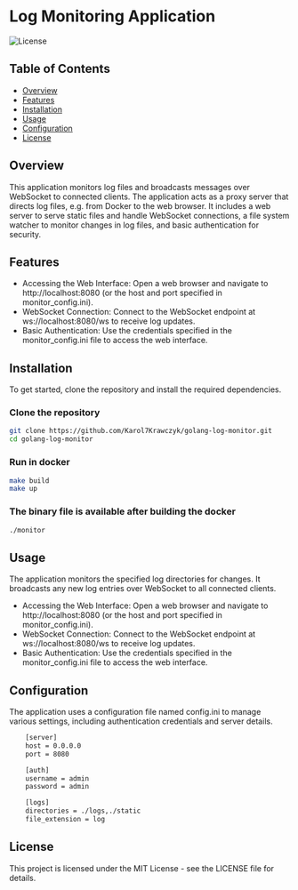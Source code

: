 # Log Monitoring Application

![License](https://img.shields.io/badge/license-MIT-blue.svg)


## Table of Contents
- [Overview](#overview)
- [Features](#features)
- [Installation](#installation)
- [Usage](#usage)
- [Configuration](#configuration-file)
- [License](#license)

## Overview
This application monitors log files and broadcasts messages over WebSocket to connected clients. The application acts as a proxy server that directs log files, e.g. from Docker to the web browser. It includes a web server to serve static files and handle WebSocket connections, a file system watcher to monitor changes in log files, and basic authentication for security.

## Features
- Accessing the Web Interface: Open a web browser and navigate to http://localhost:8080 (or the host and port specified in monitor_config.ini).
- WebSocket Connection: Connect to the WebSocket endpoint at ws://localhost:8080/ws to receive log updates.
- Basic Authentication: Use the credentials specified in the monitor_config.ini file to access the web interface.

## Installation
To get started, clone the repository and install the required dependencies.


### Clone the repository
```bash
git clone https://github.com/Karol7Krawczyk/golang-log-monitor.git
cd golang-log-monitor
```

### Run in docker
```bash
make build
make up
```

### The binary file is available after building the docker
```bash
./monitor
```

## Usage
The application monitors the specified log directories for changes. It broadcasts any new log entries over WebSocket to all connected clients.

- Accessing the Web Interface: Open a web browser and navigate to http://localhost:8080 (or the host and port specified in monitor_config.ini).
- WebSocket Connection: Connect to the WebSocket endpoint at ws://localhost:8080/ws to receive log updates.
- Basic Authentication: Use the credentials specified in the monitor_config.ini file to access the web interface.


## Configuration
The application uses a configuration file named config.ini to manage various settings, including authentication credentials and server details.

```bash
    [server]
    host = 0.0.0.0
    port = 8080

    [auth]
    username = admin
    password = admin

    [logs]
    directories = ./logs,./static
    file_extension = log
```


## License
This project is licensed under the MIT License - see the LICENSE file for details.
